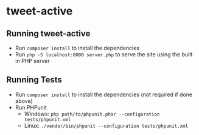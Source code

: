 # tweet-active



## Running tweet-active
 - Run `composer install` to install the dependencies
 - Run `php -S localhost:8000 server.php` to serve the site using the built in PHP server

## Running Tests
 - Run `composer install` to install the dependencies (not required if done above)
 - Run PHPunit
 	- Windows: `php path/to/phpunit.phar --configuration tests/phpunit.xml`
 	- Linux: `./vendor/bin/phpunit --configuration tests/phpunit.xml`
